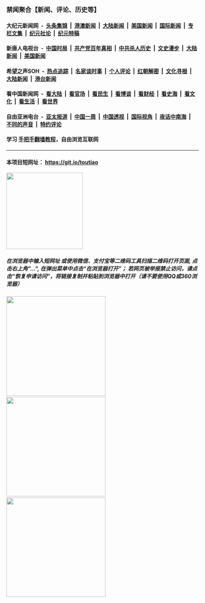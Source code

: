 ### 禁闻聚合【新闻、评论、历史等】

#### 大纪元新闻网 &nbsp;-&nbsp; [头条集锦](indexes/E头条集锦.md?t=02121144) &nbsp;|&nbsp; [港澳新闻](indexes/E港澳新闻.md?t=02121144)  &nbsp;|&nbsp; [大陆新闻](indexes/E大陆新闻.md?t=02121144) &nbsp;|&nbsp; [美国新闻](indexes/E美国新闻.md?t=02121144) &nbsp;|&nbsp; [国际新闻](indexes/E国际新闻.md?t=02121144) &nbsp;|&nbsp; [专栏文集](indexes/E专栏文集.md?t=02121144) &nbsp;|&nbsp; [纪元社论](indexes/E纪元社论.md?t=02121144) &nbsp;|&nbsp; [纪元特稿](indexes/E纪元特稿.md?t=02121144) 

#### 新唐人电视台 &nbsp;-&nbsp; [中国时局](indexes/N中国时局.md?t=02121144) &nbsp;|&nbsp; [共产党百年真相](indexes/N共产党百年真相.md?t=02121144) &nbsp;|&nbsp; [中共杀人历史](indexes/N中共杀人历史.md?t=02121144) &nbsp;|&nbsp; [文史漫步](indexes/N文史漫步.md?t=02121144) &nbsp;|&nbsp; [大陆新闻](indexes/N大陆新闻.md?t=02121144) &nbsp;|&nbsp; [美国新闻](indexes/N美国新闻.md?t=02121144)

#### 希望之声SOH &nbsp;-&nbsp; [热点追踪](indexes/H热点追踪.md?t=02121144) &nbsp;|&nbsp; [名家谈时事](indexes/H名家谈时事.md?t=02121144) &nbsp;|&nbsp; [个人评论](indexes/H个人评论.md?t=02121144)  &nbsp;|&nbsp; [红朝解密](indexes/H红朝解密.md?t=02121144) &nbsp;|&nbsp; [文化寻根](indexes/H文化寻根.md?t=02121144) &nbsp;|&nbsp; [大陆新闻](indexes/H大陆新闻.md?t=02121144) &nbsp;|&nbsp; [港台新闻](indexes/H港台新闻.md?t=02121144)

#### 看中国新闻网 &nbsp;-&nbsp; [看大陆](indexes/S看大陆.md?t=02121144) &nbsp;|&nbsp; [看官场](indexes/S看官场.md?t=02121144) &nbsp;|&nbsp; [看民生](indexes/S看民生.md?t=02121144)  &nbsp;|&nbsp; [看博谈](indexes/S看博谈.md?t=02121144) &nbsp;|&nbsp; [看财经](indexes/S看财经.md?t=02121144) &nbsp;|&nbsp; [看史海](indexes/S看史海.md?t=02121144) &nbsp;|&nbsp; [看文化](indexes/S看文化.md?t=02121144) &nbsp;|&nbsp; [看生活](indexes/S看生活.md?t=02121144) &nbsp;|&nbsp; [看世界](indexes/S看世界.md?t=02121144)

#### 自由亚洲电台 &nbsp;-&nbsp; [亚太报道](indexes/R亚太报道.md?t=02121144) &nbsp;|&nbsp; [中国一周](indexes/R中国一周.md?t=02121144) &nbsp;|&nbsp; [中国透视](indexes/R中国透视.md?t=02121144)  &nbsp;|&nbsp; [国际视角](indexes/R国际视角.md?t=02121144) &nbsp;|&nbsp; [夜话中南海](indexes/R夜话中南海.md?t=02121144) &nbsp;|&nbsp; [不同的声音](indexes/R不同的声音.md?t=02121144) &nbsp;|&nbsp; [特约评论](indexes/R特约评论.md?t=02121144)

#### 学习 [手把手翻墙教程](https://github.com/gfw-breaker/guides/wiki)，自由浏览互联网

----

#### 本项目短网址： https://git.io/toutiao
<img src="https://raw.githubusercontent.com/gfw-breaker/banned-news/master/scripts/img/qr.png" width="200px"/>  

##### 在浏览器中输入短网址 或使用微信、支付宝等二维码工具扫描二维码打开页面, 点击右上角"...", 在弹出菜单中点击“在浏览器打开”； 若网页被举报禁止访问，请点击“恢复申请访问”，将链接复制并粘贴到浏览器中打开（请不要使用QQ或360浏览器）

<img src="https://raw.githubusercontent.com/gfw-breaker/banned-news/master/scripts/img/1.png" width="260px"/> &nbsp; <img src="https://raw.githubusercontent.com/gfw-breaker/banned-news/master/scripts/img/2.png" width="260px"/> &nbsp; <img src="https://raw.githubusercontent.com/gfw-breaker/banned-news/master/scripts/img/3.png" width="260px"/>
